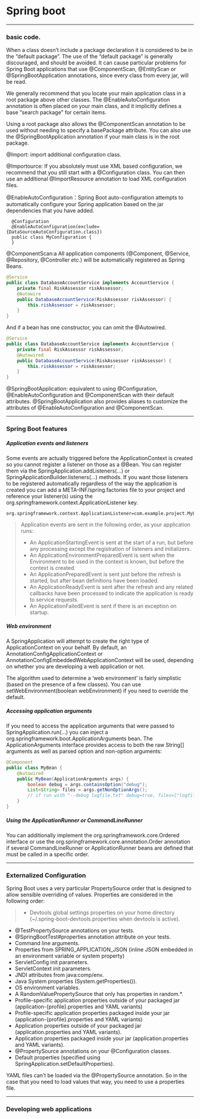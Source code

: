 # Spring boot
---


### basic code.
When a class doesn’t include a package declaration it is considered to be in the “default package”.
The use of the “default package” is generally discouraged, and should be avoided.
It can cause particular problems for Spring Boot applications that use @ComponentScan,
 @EntityScan or @SpringBootApplication annotations, since every class from every jar, will be read.

We generally recommend that you locate your main application class in a root package above other classes.
The @EnableAutoConfiguration annotation is often placed on your main class, and it implicitly defines a base “search package” for certain items.

Using a root package also allows the @ComponentScan annotation to be used without needing to specify a basePackage attribute.
 You can also use the @SpringBootApplication annotation if your main class is in the root package.

@Import: import additional configuration class.

@Importource: If you absolutely must use XML based configuration, we recommend that you still start with a @Configuration class.
 You can then use an additional @ImportResource annotation to load XML configuration files.


@EnableAutoConfiguration：Spring Boot auto-configuration attempts to automatically configure your Spring application
 based on the jar dependencies that you have added.
```
  @Configuration
  @EnableAutoConfiguration(exclude={DataSourceAutoConfiguration.class})
  public class MyConfiguration {
  }
```

@ComponentScan:a All application components (@Component, @Service, @Repository, @Controller etc.)
 will be automatically registered as Spring Beans.

```Java
@Service
public class DatabaseAccountService implements AccountService {
    private final RiskAssessor riskAssessor;
    @Autowire
    public DatabaseAccountService(RiskAssessor riskAssessor) {
        this.riskAssessor = riskAssessor;
    }
}
```
And if a bean has one constructor, you can omit the @Autowired.

```Java
@Service
public class DatabaseAccountService implements AccountService {
    private final RiskAssessor riskAssessor;
    @Autowired
    public DatabaseAccountService(RiskAssessor riskAssessor) {
        this.riskAssessor = riskAssessor;
    }
}
```

@SpringBootApplication: equivalent to using @Configuration, @EnableAutoConfiguration and @ComponentScan with their default attributes.
@SpringBootApplication also provides aliases to customize the attributes of @EnableAutoConfiguration and @ComponentScan.



---
### Spring Boot features

##### Application events and listeners

Some events are actually triggered before the ApplicationContext is created so you cannot register a listener on those as a @Bean.
You can register them via the SpringApplication.addListeners(…​) or SpringApplicationBuilder.listeners(…​) methods.
If you want those listeners to be registered automatically regardless of the way the application is created
 you can add a META-INF/spring.factories file to your project and reference your listener(s) using the
org.springframework.context.ApplicationListener key.
```
org.springframework.context.ApplicationListener=com.example.project.MyListener
```
> Application events are sent in the following order, as your application runs:
> * An ApplicationStartingEvent is sent at the start of a run, but before any processing except the registration of listeners and initializers.
> * An ApplicationEnvironmentPreparedEvent is sent when the Environment to be used in the context is known, but before the context is created.
> * An ApplicationPreparedEvent is sent just before the refresh is started, but after bean definitions have been loaded.
> * An ApplicationReadyEvent is sent after the refresh and any related callbacks have been processed to indicate the application is ready to service requests.
> * An ApplicationFailedEvent is sent if there is an exception on startup.

##### Web environment

A SpringApplication will attempt to create the right type of ApplicationContext on your behalf.
By default, an AnnotationConfigApplicationContext or AnnotationConfigEmbeddedWebApplicationContext will be used,
depending on whether you are developing a web application or not.

The algorithm used to determine a ‘web environment’ is fairly simplistic
(based on the presence of a few classes). You can use setWebEnvironment(boolean webEnvironment) if you need to override the default.


##### Accessing application arguments
If you need to access the application arguments that were passed to SpringApplication.run(…​) you can inject a org.springframework.boot.ApplicationArguments bean.
The ApplicationArguments interface provides access to both the raw String[] arguments as well as parsed option and non-option arguments:
```Java
@Component
public class MyBean {
    @Autowired
    public MyBean(ApplicationArguments args) {
        boolean debug = args.containsOption("debug");
        List<String> files = args.getNonOptionArgs();
        // if run with "--debug logfile.txt" debug=true, files=["logfile.txt"]
    }
}
```

##### Using the ApplicationRunner or CommandLineRunner
You can additionally implement the org.springframework.core.Ordered interface or use the org.springframework.core.annotation.Order annotation if several CommandLineRunner or ApplicationRunner beans are defined that must be called in a specific order.

----
### Externalized Configuration
Spring Boot uses a very particular PropertySource order that is designed to allow sensible overriding of values. Properties are considered in the following order:
>* Devtools global settings properties on your home directory (~/.spring-boot-devtools.properties when devtools is active).
* @TestPropertySource annotations on your tests.
* @SpringBootTest#properties annotation attribute on your tests.
* Command line arguments.
* Properties from SPRING_APPLICATION_JSON (inline JSON embedded in an environment variable or system property)
* ServletConfig init parameters.
* ServletContext init parameters.
* JNDI attributes from java:comp/env.
* Java System properties (System.getProperties()).
* OS environment variables.
* A RandomValuePropertySource that only has properties in random.*.
* Profile-specific application properties outside of your packaged jar (application-{profile}.properties and YAML variants)
* Profile-specific application properties packaged inside your jar (application-{profile}.properties and YAML variants)
* Application properties outside of your packaged jar (application.properties and YAML variants).
* Application properties packaged inside your jar (application.properties and YAML variants).
* @PropertySource annotations on your @Configuration classes.
* Default properties (specified using SpringApplication.setDefaultProperties).

YAML files can’t be loaded via the @PropertySource annotation. So in the case that you need to load values that way, you need to use a properties file.

---
### Developing web applications
